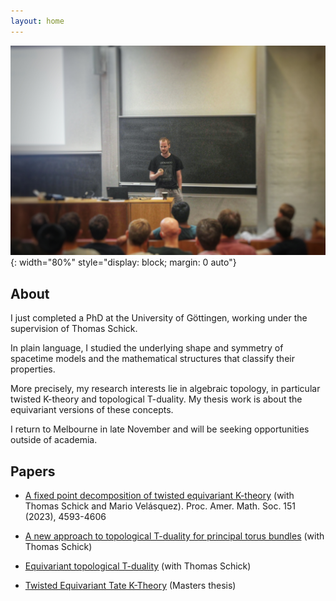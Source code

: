 ```yaml
---
layout: home
---
```


<!--
![profilepic](docs/assets/profile.png){: width="300" style="float: left; margin-right: 3em;"}
-->

![ytmpic](docs/assets/ytm2.jpg){: width="80%" style="display: block; margin: 0 auto"}


## About 

I just completed a PhD at the University of Göttingen, working under the supervision of Thomas Schick. 

In plain language, I studied the underlying shape and symmetry of spacetime models and the mathematical structures that classify their properties.

More precisely, my research interests lie in algebraic topology, in particular twisted K-theory and topological T-duality.
My thesis work is about the equivariant versions of these concepts.

I return to Melbourne in late November and will be seeking opportunities outside of academia.


## Papers

- [A fixed point decomposition of twisted equivariant K-theory](https://arxiv.org/abs/2202.05788) (with Thomas Schick and Mario Velásquez). Proc. Amer. Math. Soc. 151 (2023), 4593-4606

- [A new approach to topological T-duality for principal torus bundles](https://arxiv.org/abs/2104.05984) (with Thomas Schick)

- [Equivariant topological T-duality](https://arxiv.org/abs/2310.06064) (with Thomas Schick)

- [Twisted Equivariant Tate K-Theory](https://arxiv.org/abs/1912.02374) (Masters thesis)



